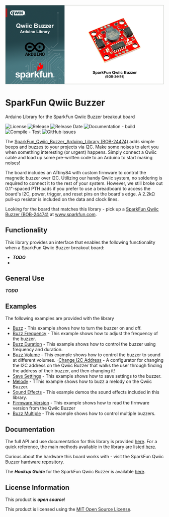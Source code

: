 
![SparkFun Qwiic Buzzer](docs/images/gh-banner-2025-arduino-buzzer.png "SparkFun Qwiic Buzzer")

# SparkFun Qwiic Buzzer

Arduino Library for the SparkFun Qwiic Buzzer breakout board

![License](https://img.shields.io/github/license/sparkfun/SparkFun_Qwiic_Buzzer_Arduino_Library)
![Release](https://img.shields.io/github/v/release/sparkfun/SparkFun_Qwiic_Buzzer_Arduino_Library)
![Release Date](https://img.shields.io/github/release-date/sparkfun/SparkFun_Qwiic_Buzzer_Arduino_Library)
![Documentation - build](https://img.shields.io/github/actions/workflow/status/sparkfun/SparkFun_Qwiic_Buzzer_Arduino_Library/build-deploy-ghpages.yml?label=doc%20build)
![Compile - Test](https://img.shields.io/github/actions/workflow/status/sparkfun/SparkFun_Qwiic_Buzzer_Arduino_Library/compile-sketch.yml?label=compile%20test)
![GitHub issues](https://img.shields.io/github/issues/sparkfun/SparkFun_Qwiic_Buzzer_Arduino_Library)


The [SparkFun_Qwiic_Buzzer_Arduino_Library (BOB-24474)](https://www.sparkfun.com/sparkfun-qwiic-buzzer.html)  adds simple beeps and buzzes to your projects via I2C. Make some noises to alert you when something interesting (or urgent) happens. Simply connect a Qwiic cable and load up some pre-written code to an Arduino to start making noises!

The board includes an ATtiny84 with custom firmware to control the magnetic buzzer over I2C. Utilizing our handy Qwiic system, no soldering is required to connect it to the rest of your system. However, we still broke out 0.1"-spaced PTH pads if you prefer to use a breadboard to access the board's I2C, power, trigger, and reset pins on the board's edge. A 2.2k&ohm; pull-up resistor is included on the data and clock lines.

Looking for the board that matches this library - pick up a [SparkFun Qwiic Buzzer (BOB-24474)](https://www.sparkfun.com/sparkfun-qwiic-buzzer.html) at www.sparkfun.com.

## Functionality

This library provides an interface that enables the following functionality when a SparkFun Qwiic Buzzer breakout board:

* ***TODO***
* 


## General Use

***TODO***

## Examples

The following examples are provided with the library

- [Buzz](examples/Example_01_Buzz/Example_01_Buzz.ino) - This example shows how to turn the buzzer on and off.
- [Buzz Frequency](examples/Example_02_Buzz_Frequency/Example_02_Buzz_Frequency.ino) - This example shows how to adjust the frequency of the buzzer. 
- [Buzz Duration](examples/Example_03_Buzz_Duration/Example_03_Buzz_Duration.ino) - This example shows how to control the buzzer using frequency and duration.
- [Buzz Volume](examples/Example_04_Buzz_Volume/Example_04_Buzz_Volume.ino) - This example shows how to control the buzzer to sound at different volumes.
-[Change I2C Address](examples/Example_05_ChangeI2CAddress/Example_05_ChangeI2CAddress.ino) -  A configurator for changing the I2C address on the Qwiic Buzzer that walks the user through finding the address of their buzzer, and then changing it!
- [Save Settings](examples/Example_06_SaveSettings/Example_06_SaveSettings.ino) - This example shows how to save settings to the buzzer.
- [Melody](examples/Example_07_Melody/Example_07_Melody.ino) - TThis example shows how to buzz a melody on the Qwiic Buzzer.
- [Sound Effects](examples/Example_08_Sound_Effects/Example_08_Sound_Effects.ino) - This example demos the sound effects included in this library.
- [Firmware Version](examples/Example_09_FirmwareVersion/Example_09_FirmwareVersion.ino) - This example shows how to read the firmware version from the Qwiic Buzzer
- [Buzz Multiple](examples/Example_10_Buzz_Multiple/Example_10_Buzz_Multiple.ino) - This example shows how to control multiple buzzers.

## Documentation

The full API and use documentation for this library is provided [here](https://docs.sparkfun.com/SparkFun_Qwiic_Buzzer_Arduino_Library/). For a quick reference, the main methods available in the library are listed [here](https://docs.sparkfun.com/SparkFun_Qwiic_Buzzer_Arduino_Library/functions.html).

Curious about the hardware this board works with - visit the SparkFun Qwiic Buzzer [hardware repository](https://github.com/sparkfun/SparkFun_Qwiic_Buzzer).

The ***Hookup Guide*** for the SparkFun Qwiic Buzzer is available [here](https://docs.sparkfun.com/SparkFun_Qwiic_Buzzer).

## License Information

This product is ***open source***!

This product is licensed using the [MIT Open Source License](https://opensource.org/license/mit). 



